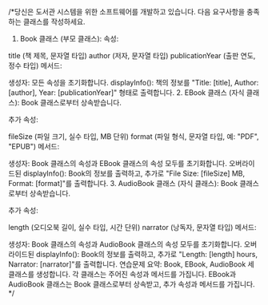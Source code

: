 /*당신은 도서관 시스템을 위한 소프트웨어를 개발하고 있습니다. 다음 요구사항을 충족하는 클래스를 작성하세요.

1. Book 클래스 (부모 클래스):
속성:

title (책 제목, 문자열 타입)
author (저자, 문자열 타입)
publicationYear (출판 연도, 정수 타입)
메서드:

생성자: 모든 속성을 초기화합니다.
displayInfo(): 책의 정보를 "Title: [title], Author: [author], Year: [publicationYear]" 형태로 출력합니다.
2. EBook 클래스 (자식 클래스):
Book 클래스로부터 상속받습니다.

추가 속성:

fileSize (파일 크기, 실수 타입, MB 단위)
format (파일 형식, 문자열 타입, 예: "PDF", "EPUB")
메서드:

생성자: Book 클래스의 속성과 EBook 클래스의 속성 모두를 초기화합니다.
오버라이드된 displayInfo(): Book의 정보를 출력하고, 추가로 "File Size: [fileSize] MB, Format: [format]"를 출력합니다.
3. AudioBook 클래스 (자식 클래스):
Book 클래스로부터 상속받습니다.

추가 속성:

length (오디오북 길이, 실수 타입, 시간 단위)
narrator (낭독자, 문자열 타입)
메서드:

생성자: Book 클래스의 속성과 AudioBook 클래스의 속성 모두를 초기화합니다.
오버라이드된 displayInfo(): Book의 정보를 출력하고, 추가로 "Length: [length] hours, Narrator: [narrator]"를 출력합니다.
연습문제 요약:
Book, EBook, AudioBook 세 클래스를 생성합니다.
각 클래스는 주어진 속성과 메서드를 가집니다.
EBook과 AudioBook 클래스는 Book 클래스로부터 상속받고, 추가 속성과 메서드를 가집니다.
 */